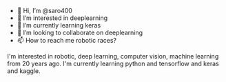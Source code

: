 - 👋 Hi, I’m @saro400
- 👀 I’m interested in deeplearning
- 🌱 I’m currently learning keras
- 💞️ I’m looking to collaborate on deeplearning
- 📫 How to reach me robotic races?

<!---
saro400/saro400 is a ✨ special ✨ repository because its `README.md` (this file) appears on your GitHub profile.
You can click the Preview link to take a look at your changes.
--->
I'm interested in robotic, deep learning, computer vision, machine learning from 20 years ago.
I'm currently learning python and tensorflow and keras and kaggle.
